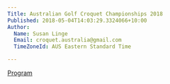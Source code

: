 ```yaml
---
Title: Australian Golf Croquet Championships 2018
Published: 2018-05-04T14:03:29.3324066+10:00
Author:
  Name: Susan Linge
  Email: croquet.australia@gmail.com
  TimeZoneId: AUS Eastern Standard Time

---
```

[Program](/2018-Program-Aust-GC-Open-Cairnlea---final.docx)